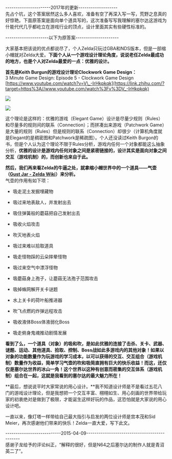 
\----------------------2017年的更新-------------------  
先占个坑，这个答案居然这么多人喜欢，准备有空了再深入写一写，荒野之息真的好惊艳。下面原答案是面向单个道具写的，这次准备写写我理解的塞尔达这游戏为什能代代几乎都屹立在游戏行业的顶点，设计里面其实有些硬性标准的。

\---------------------以下为原答案---------------------

大家基本把该说的优点都说尽了，个人Zelda只玩过GBA和NDS版本，但是一部缩小帽就对Zelda大爱。**下面个人从一个游戏设计理论角度，说说老任Zelda最成功的地方，也是个人对Zelda最爱的一点：优雅的设计。**

**首先是Keith Burgun的游戏设计理论Clockwork Game Design：**  
3 Minute Game Design: Episode 5 - Clockwork Game Design  
[https://www.youtube.com/watch?v=V\_-IrHkpkqk](https://link.zhihu.com/?target=https%3A//www.youtube.com/watch%3Fv%3DV_-IrHkpkqk)  

![](https://pic2.zhimg.com/80/4f883516c1a88a362334c72f6f6cb45b_720w.jpg?source=1940ef5c)

![](https://pic1.zhimg.com/80/8fcfa8c2965f2a059f0df38ecae3fda1_720w.jpg?source=1940ef5c)

这个理论是这样的：优雅的游戏（Elegant Game）设计是尽量少规则（Rules）和尽量多的规则间的联系（Connection）；而拼凑出来游戏（Patchwork Game）是大量的规则（Rules）但是规则的联系（Connection）却很少（计算机角度就是Elegant的是稠密图和Patchwork是稀疏图）。个人还没读过Keith Burgon的书，但是个人认为这个理论不限于Rules分析，游戏内任何一个对象都能这么抽象分析，**优雅的设计是游戏内任何对象之间是紧密链接的，设计其实是面向对象之间交互（游戏机制）的，而创新也来自于此。**

**然后，我们再来看Zelda的牛逼之处，就拿缩小帽世界中的一个道具——气壶（[Gust Jar - Zelda Wiki](https://link.zhihu.com/?target=http%3A//zeldawiki.org/Gust_Jar)）来分析。**  
气壶的作用有如下项：  

-   吸走泥土发掘埋藏物  
    
-   吸过来地表敌人，并发射出去  
    
-   吸住弹簧般的蘑菇把自己发射出去  
    
-   吸收火焰攻击  
    
-   吹灭地表火焰  
    
-   吸过来难以拾取道具  
    
-   吸走怪物踩的云朵摔晕怪物  
    
-   吸过来空气中漂浮怪物  
    
-   吸蘑菇身上孢子，让蘑菇无法孢子范围攻击  
    
-   吸掉蛛网解开关卡谜题  
    
-   水上关卡的荷叶船推进器  
    
-   吹飞点燃的炸弹远程攻击  
    
-   吸收液体Boss体液弱化Boss  
    
-   吸走俯身鬼魂推动剧情发展

**看到了么，一个道具（对象）的吸和吹，是如此优雅的连接了击杀、关卡、武器、谜题、运动、其他道具、拾取、控制、Boss战如此多游戏内的其他对象！如果以对象的功能数量作为玩游戏的学习成本，以可以获得的交互、交互组合（游戏机制）数量作为收益，简单学习气壶的吹和吸简直拥有巨大的快乐收益！而这，还仅仅是塞尔达世界的冰山一角！这个世界以这种有创意而密集的交互体系（游戏机制）组合在一起，这就是我看到的塞尔达的最大魅力所在！**

**最后，想说说平时大家常说的用心设计。**我不知道设计师是不是看过五花八门的游戏设计理论，但是我想把一个交互丰富、栩栩如生、用心刻画的世界带给玩家的初衷绝对是做到了极限，才能诞生这样好玩的作品，这恐怕就是大家说的用心设计吧。

一直以来，像灯塔一样带给自己最大指引与启发的两位设计师是宫本茂和Sid Meier，再次感谢他们带来的快乐！Zelda一直大爱，写下此文。

\---------------------------2015-04-09---------------------------------------------  
感谢子龙给予的评论纠正，“解释的很好，但是N64之后塞尔达的制作人就是青沼英二了”。